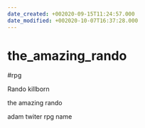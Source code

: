 ```yaml
---
date_created: +002020-09-15T11:24:57.000
date_modified: +002020-10-07T16:37:28.000
---
```


# the_amazing_rando

 #rpg

Rando killborn

the amazing rando

adam twiter rpg name
